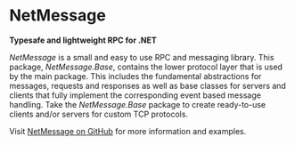 # NetMessage
**Typesafe and lightweight RPC for .NET**

*NetMessage* is a small and easy to use RPC and messaging library. This package, *NetMessage.Base*, contains the lower
protocol layer that is used by the main package. This includes the fundamental abstractions for messages, requests and responses
as well as base classes for servers and clients that fully implement the corresponding event based message handling. Take the
*NetMessage.Base* package to create ready-to-use clients and/or servers for custom TCP protocols.

Visit [NetMessage on GitHub](https://github.com/till-f/NetMessage "NetMessage on GitHub") for more information and examples.